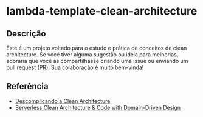 # lambda-template-clean-architecture

## Descrição

Este é um projeto voltado para o estudo e prática de conceitos de clean architecture. Se você tiver alguma sugestão ou ideia para melhorias, adoraria que você as compartilhasse criando uma issue ou enviando um pull request (PR). Sua colaboração é muito bem-vinda!

## Referência

- [Descomplicando a Clean Architecture](https://medium.com/luizalabs/descomplicando-a-clean-architecture-cf4dfc4a1ac6)
- [Serverless Clean Architecture & Code with Domain-Driven Design](https://blog.serverlessadvocate.com/serverless-clean-architecture-code-with-domain-driven-design-852796846d28)
